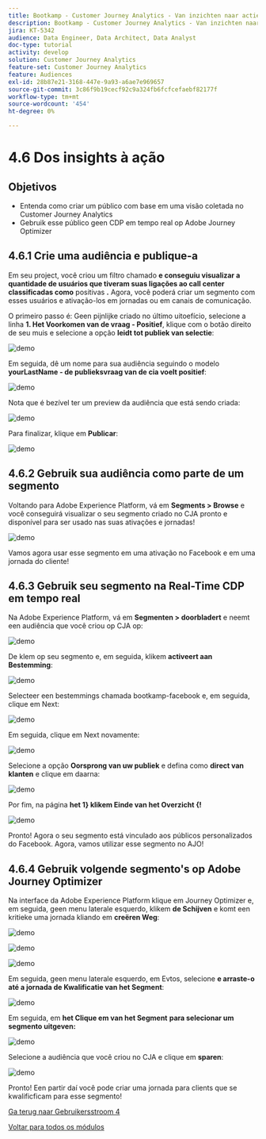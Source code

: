 ```yaml
---
title: Bootkamp - Customer Journey Analytics - Van inzichten naar actie - Brazilië
description: Bootkamp - Customer Journey Analytics - Van inzichten naar actie - Brazilië
jira: KT-5342
audience: Data Engineer, Data Architect, Data Analyst
doc-type: tutorial
activity: develop
solution: Customer Journey Analytics
feature-set: Customer Journey Analytics
feature: Audiences
exl-id: 28b87e21-3168-447e-9a93-a6ae7e969657
source-git-commit: 3c86f9b19cecf92c9a324fb6fcfcefaebf82177f
workflow-type: tm+mt
source-wordcount: '454'
ht-degree: 0%

---
```


# 4.6 Dos insights à ação

## Objetivos

- Entenda como criar um público com base em uma visão coletada no Customer Journey Analytics
- Gebruik esse público geen CDP em tempo real op Adobe Journey Optimizer

## 4.6.1 Crie uma audiência e publique-a

Em seu project, você criou um filtro chamado **e conseguiu visualizar a quantidade de usuários que tiveram suas ligações ao call center classificadas como** positivas **.** Agora, você poderá criar um segmento com esses usuários e ativação-los em jornadas ou em canais de comunicação.

O primeiro passo é: Geen pijnlijke criado no último uitoefício, selecione a linha **1. Het Voorkomen van de vraag - Positief**, klique com o botão direito de seu muis e selecione a opção **leidt tot publiek van selectie**:

![ demo ](./images/aud1.png)

Em seguida, dê um nome para sua audiência seguindo o modelo **yourLastName - de publieksvraag van de cia voelt positief**:

![ demo ](./images/aud2.png)

Nota que é bezível ter um preview da audiência que está sendo criada:

![ demo ](./images/aud3.png)

Para finalizar, klique em **Publicar**:

![ demo ](./images/aud4.png)

## 4.6.2 Gebruik sua audiência como parte de um segmento

Voltando para Adobe Experience Platform, vá em **Segments > Browse** e você conseguirá visualizar o seu segmento criado no CJA pronto e disponível para ser usado nas suas ativações e jornadas!

![ demo ](./images/aud5.png)

Vamos agora usar esse segmento em uma ativação no Facebook e em uma jornada do cliente!

## 4.6.3 Gebruik seu segmento na Real-Time CDP em tempo real

Na Adobe Experience Platform, vá em **Segmenten > doorbladert** e neemt een audiência que você criou op CJA op:

![ demo ](./images/aud6.png)

De klem op seu segmento e, em seguida, klikem **activeert aan Bestemming**:

![ demo ](./images/aud7.png)

Selecteer een bestemmings chamada bootkamp-facebook e, em seguida, clique em Next:

![ demo ](./images/aud8.png)

Em seguida, clique em Next novamente:

![ demo ](./images/aud9.png)

Selecione a opção **Oorsprong van uw publiek** e defina como **direct van klanten** e clique em daarna:

![ demo ](./images/aud10.png)

Por fim, na página **het 1} klikem Einde van het Overzicht {!**

![ demo ](./images/aud11.png)

Pronto! Agora o seu segmento está vinculado aos públicos personalizados do Facebook.
Agora, vamos utilizar esse segmento no AJO!

## 4.6.4 Gebruik volgende segmento&#39;s op Adobe Journey Optimizer

Na interface da Adobe Experience Platform klique em Journey Optimizer e, em seguida, geen menu laterale esquerdo, klikem **de Schijven** e komt een kritieke uma jornada kliando em **creëren Weg**:

![ demo ](./images/aud20.png)

![ demo ](./images/aud21.png)

![ demo ](./images/aud22.png)

Em seguida, geen menu laterale esquerdo, em Evtos, selecione **e arraste-o até a jornada de Kwalificatie van het Segment**:

![ demo ](./images/aud23.png)

Em seguida, em **het Clique em van het Segment** **para selecionar um segmento uitgeven:**

![ demo ](./images/aud24.png)

Selecione a audiência que você criou no CJA e clique em **sparen**:

![ demo ](./images/aud25.png)

Pronto! Een partir daí você pode criar uma jornada para clients que se kwalificficam para esse segmento!

[Ga terug naar Gebruikersstroom 4](./uc4.md)

[Voltar para todos os módulos](./../../overview.md)
